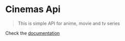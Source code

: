 # Cinemas Api

> This is simple API for anime, movie and tv series

Check the [documentation](https://bold-capsule-633983.postman.co/workspace/ApiTesting~3620cb95-a543-4685-a29a-af2569bed470/collection/26492730-e61d7ff8-7609-4582-a189-fd0fe206250a?action=share&creator=26492730)
